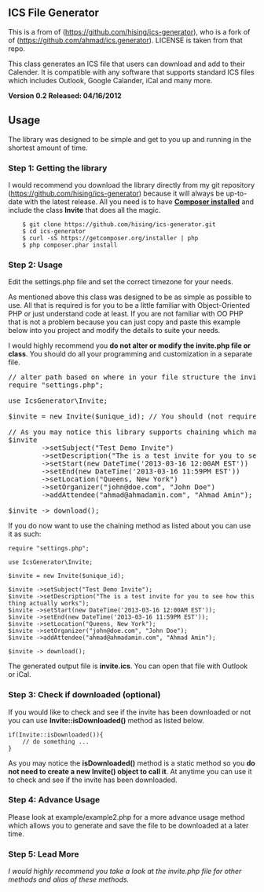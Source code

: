 
## ICS File Generator
This is a from of (https://github.com/hising/ics-generator), who is a fork of  of (https://github.com/ahmad/ics.generator). LICENSE is taken from that repo.

This class generates an ICS file that users can download and add to their Calender. It is compatible with any software that supports
standard ICS files which includes Outlook, Google Calander, iCal and many more.

<b>Version 0.2 Released: 04/16/2012</b>

## Usage

The library was designed to be simple and get to you up and running in the shortest amount of time.

### Step 1: Getting the library

I would recommend you download the library directly from my git repository (https://github.com/hising/ics-generator) because it will always 
be up-to-date with the latest release. All you need is to have [**Composer installed**](https://getcomposer.org/) and include the class **Invite** that does all the magic.

```
    $ git clone https://github.com/hising/ics-generator.git
    $ cd ics-generator
    $ curl -sS https://getcomposer.org/installer | php
    $ php composer.phar install
```

### Step 2: Usage

Edit the settings.php file and set the correct timezone for your needs.

As mentioned above this class was designed to be as simple as possible to use. All that is required is for you to be a little familiar with Object-Oriented
PHP or just understand code at least. If you are not familiar with OO PHP that is not a problem because you can just copy and paste this example below into you project
and modify the details to suite your needs.

I would highly recommend you **do not alter or modify the invite.php file or class**. You should do all your programming and customization in a separate file.
<pre>
// alter path based on where in your file structure the invite.php file is located
require "settings.php";

use IcsGenerator\Invite;

$invite = new Invite($unique_id); // You should (not required) provide a UNIQUE ID

// As you may notice this library supports chaining which may be a little weird for many PHP programmer
$invite 
	    ->setSubject("Test Demo Invite")
	    ->setDescription("The is a test invite for you to see how this thing actually works") 
	    ->setStart(new DateTime('2013-03-16 12:00AM EST'))
	    ->setEnd(new DateTime('2013-03-16 11:59PM EST'))
	    ->setLocation("Queens, New York")
	    ->setOrganizer("john@doe.com", "John Doe")
	    ->addAttendee("ahmad@ahmadamin.com", "Ahmad Amin");

$invite -> download();
</pre>
If you do now want to use the chaining method as listed about you can use it as such:

    require "settings.php";
    
    use IcsGenerator\Invite;

    $invite = new Invite($unique_id);

    $invite ->setSubject("Test Demo Invite");
    $invite ->setDescription("The is a test invite for you to see how this thing actually works");
    $invite ->setStart(new DateTime('2013-03-16 12:00AM EST'));
    $invite ->setEnd(new DateTime('2013-03-16 11:59PM EST'));
    $invite ->setLocation("Queens, New York");
    $invite ->setOrganizer("john@doe.com", "John Doe");
    $invite ->addAttendee("ahmad@ahmadamin.com", "Ahmad Amin");

    $invite -> download();

The generated output file is **invite.ics**. You can open that file with Outlook or iCal.

### Step 3: Check if downloaded (optional)
If you would like to check and see if the invite has been downloaded or not you can use **Invite::isDownloaded()** method as listed below.

    if(Invite::isDownloaded()){
	    // do something ...
    }

As you may notice the **isDownloaded()** method is a static method so you **do not need to create a new Invite() object to call it**. At anytime you can
use it to check and see if the invite has been downloaded.
### Step 4: Advance Usage
Please look at example/example2.php for a more advance usage method which allows you to generate and save the file to be downloaded at a later time.

### Step 5: Lead More
*I would highly recommend you take a look at the invite.php file for other methods and alias of these methods.*
